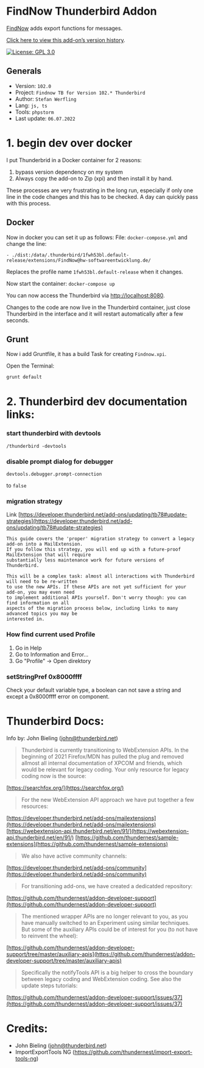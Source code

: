 # FindNow Thunderbird Addon

[FindNow](https://addons.thunderbird.net/addon/findnow/) adds export functions for messages.

[Click here to view this add-on’s version history](https://addons.thunderbird.net/addon/findnow/versions/).

[![License: GPL 3.0](https://img.shields.io/badge/License-GPL%203.0-red.png)](https://opensource.org/licenses/GPL-3.0)

## Generals
* Version: ```102.0```
* Project: ```Findnow TB for Version 102.* Thunderbird```
* Author: ```Stefan Werfling```
* Lang: ```js, ts```
* Tools: ```phpstorm```
* Last update: ```06.07.2022```

# 1. begin dev over docker
I put Thunderbrid in a Docker container for 2 reasons:
1) bypass version dependency on my system
2) Always copy the add-on to Zip (xpi) and then install it by hand.

These processes are very frustrating in the long run, especially if only one line in the code changes and this has to be checked. A day can quickly pass with this process.

## Docker
Now in docker you can set it up as follows:
File: ```docker-compose.yml``` and change the line:
```
- ./dist:/data/.thunderbird/1fwh53bl.default-release/extensions/FindNow@hw-softwareentwicklung.de/
```
Replaces the profile name ```1fwh53bl.default-release``` when it changes.

Now start the container:
``
docker-compose up
``

You can now access the Thunderbird via [http://localhost:8080](http://localhost:8080).

Changes to the code are now live in the Thunderbird container, just close Thunderbird in the interface and it will restart automatically after a few seconds.

## Grunt
Now i add Gruntfile, it has a build Task for creating ```Findnow.xpi```. 

Open the Terminal:
```shell script
grunt default
```

# 2. Thunderbird dev documentation links:

### start thunderbird with devtools
```
/thunderbird -devtools
```

### disable prompt dialog for debugger
```
devtools.debugger.prompt-connection
```
to ```false```


### migration strategy 
Link [https://developer.thunderbird.net/add-ons/updating/tb78#update-strategies](https://developer.thunderbird.net/add-ons/updating/tb78#update-strategies)
```
This guide covers the 'proper' migration strategy to convert a legacy add-on into a MailExtension. 
If you follow this strategy, you will end up with a future-proof MailExtension that will require 
substantially less maintenance work for future versions of Thunderbird.

This will be a complex task: almost all interactions with Thunderbird will need to be re-written 
to use the new APIs. If these APIs are not yet sufficient for your add-on, you may even need 
to implement additional APIs yourself. Don't worry though: you can find information on all 
aspects of the migration process below, including links to many advanced topics you may be 
interested in.
```

### How find current used Profile
1. Go in Help
2. Go to Information and Error...
3. Go "Profile" -> Open direktory


### setStringPref 0x8000ffff
Check your default variable type, a boolean can not save a string and except a 0x8000ffff error on component.

# Thunderbird Docs:
Info by: John Bieling (john@thunderbird.net)

> Thunderbird is currently transitioning to WebExtension APIs. 
> In the beginning of 2021 Firefox/MDN has pulled the plug and removed allmost all internal 
> documentation of XPCOM and friends, which would be relevant for legacy coding. 
> Your only resource for legacy coding now is the source:

[https://searchfox.org/](https://searchfox.org/)


> For the new WebExtension API approach we have put together a few resources:


[https://developer.thunderbird.net/add-ons/mailextensions](https://developer.thunderbird.net/add-ons/mailextensions)
[https://webextension-api.thunderbird.net/en/91/](https://webextension-api.thunderbird.net/en/91/)
[https://github.com/thundernest/sample-extensions](https://github.com/thundernest/sample-extensions)

> We also have active community channels:

[https://developer.thunderbird.net/add-ons/community](https://developer.thunderbird.net/add-ons/community)

> For transitioning add-ons, we have created a dedicatded repository:
    
[https://github.com/thundernest/addon-developer-support](https://github.com/thundernest/addon-developer-support)

> The mentioned wrapper APIs are no longer relevant to you, as you have manually switched 
> to an Experiment using similar techniques. But some of the auxiliary APIs could be of 
> interest for you (to not have to reinvent the wheel):

[https://github.com/thundernest/addon-developer-support/tree/master/auxiliary-apis](https://github.com/thundernest/addon-developer-support/tree/master/auxiliary-apis)

> Specifically the notifyTools API is a big helper to cross the boundary between legacy 
> coding and WebExtension coding. See also the update steps tutorials:
    
[https://github.com/thundernest/addon-developer-support/issues/37](https://github.com/thundernest/addon-developer-support/issues/37)

# Credits:
* John Bieling (john@thunderbird.net)
* ImportExportTools NG (https://github.com/thundernest/import-export-tools-ng)